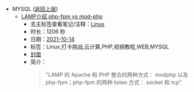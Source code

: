 - MYSQL ([返回上层](../))
    - [LAMP介绍 php-fpm vs mod-php](https://www.bilibili.com/video/BV1Yb4y1Y75H)
        - 去主标签查看笔记/注释：[Linux](../markmap/Linux.html)
        - 时长：1206 秒
        - 日期：[2021-10-14](../markmap/202110.html)
        - 标签：Linux,打卡挑战,云计算,PHP,视频教程,WEB,MYSQL
        - [封面](http://i0.hdslb.com/bfs/archive/cb570a15b3266e9a658f34cfaeb3d0e8900250c1.jpg)
        - 简介：
            > "LAMP 的 Apache 和 PHP 整合的两种方式： modphp 以及 php-fpm；php-fpm 的两种 listen 方式： socket 和 tcp"

